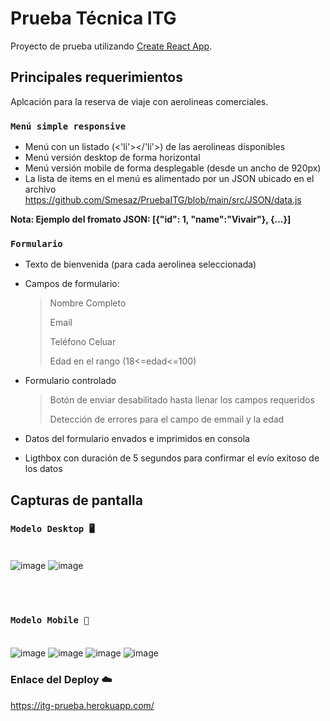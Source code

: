 # Prueba Técnica ITG

Proyecto de prueba utilizando [Create React App](https://github.com/facebook/create-react-app).

## Principales requerimientos

Aplcación para la reserva de viaje con aerolineas comerciales.

### `Menú simple responsive`

- Menú con un listado (<'li'></'li'>) de las aerolineas disponibles
- Menú versión desktop de forma horizontal
- Menú versión mobile de forma desplegable (desde un ancho de 920px)
- La lista de items en el menú es alimentado por un JSON ubicado en el archivo https://github.com/Smesaz/PruebaITG/blob/main/src/JSON/data.js 

**Nota: Ejemplo del fromato JSON: [{"id": 1, "name":"Vivair"}, {...}]**

### `Formulario`

- Texto de bienvenida (para cada aerolinea seleccionada)
- Campos de formulario:
  > Nombre Completo
  >
  > Email
  > 
  > Teléfono Celuar
  > 
  > Edad en el rango (18<=edad<=100)
  
- Formulario controlado
  >Botón de enviar desabilitado hasta llenar los campos requeridos
  >
  >Detección de errores para el campo de emmail y la edad
 
 - Datos del formulario envados e imprimidos en consola
 - Ligthbox con duración de 5 segundos para confirmar el evío exitoso de los datos 
 
## Capturas de pantalla

### `Modelo Desktop 🖥️` </br></br>

  ![image](https://user-images.githubusercontent.com/77469033/153702362-c44521b2-86fd-47b0-a9f4-104a49b86166.png) ![image](https://user-images.githubusercontent.com/77469033/153702768-fafdc82b-3235-4769-b07f-58c5b61e45a0.png)

</br></br>

### `Modelo Mobile 📱` </br></br>

  ![image](https://user-images.githubusercontent.com/77469033/153702425-6fb9dc02-10ac-4f2f-9bb8-bf7c184afc68.png) ![image](https://user-images.githubusercontent.com/77469033/153702610-1c89d201-7ca2-4aba-811f-398610dd535b.png) ![image](https://user-images.githubusercontent.com/77469033/153702649-b9ae5d1c-9591-4830-9077-450db453a202.png) ![image](https://user-images.githubusercontent.com/77469033/153702736-06430ee3-68af-4f1d-bc22-8fde3e00b98b.png)





### Enlace del Deploy ☁️
https://itg-prueba.herokuapp.com/

